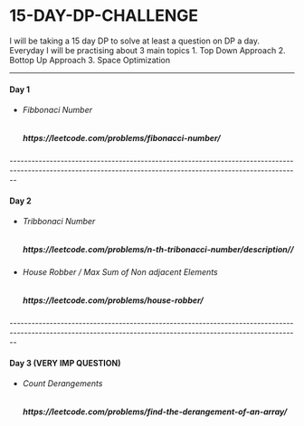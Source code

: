 # 15-DAY-DP-CHALLENGE
I will be taking a 15 day DP to solve at least a question on DP a day.
Everyday I will be practising about 3 main topics
    1. Top Down Approach
    2. Bottop Up Approach
    3. Space Optimization
    
-------------------------------------------------------------------------------------------------------------------------------------------------------------------------

 <h4>Day 1</h4>
 <ul>
    <li>
       <h6> Fibbonaci Number</h6>
       <h5>https://leetcode.com/problems/fibonacci-number/</h5>
    </li>
 </ul>
--------------------------------------------------------------------------------------------------------------------------------------------------------------

 <h4>Day 2</h4>
 <ul>
    <li>
       <h6> Tribbonaci Number</h6>
       <h5>https://leetcode.com/problems/n-th-tribonacci-number/description//</h5>
    </li>
 </ul>
<ul>
    <li>
       <h6>House Robber / Max Sum of Non adjacent Elements</h6>
       <h5>https://leetcode.com/problems/house-robber/</h5>
    </li>
 </ul>
--------------------------------------------------------------------------------------------------------------------------------------------------------------

 <h4>Day 3 (VERY IMP QUESTION)</h4>
 <ul>
    <li>
       <h6> Count Derangements</h6>
       <h5>https://leetcode.com/problems/find-the-derangement-of-an-array/</h5>
    </li>
 </ul>

